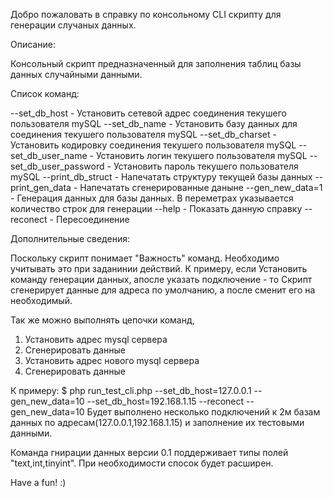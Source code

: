 Добро пожаловать в справку по консольному CLI скрипту для генерации случаных данных.

Описание:

Консольный скрипт предназначенный для заполнения таблиц базы данных случайными данными.

Список команд:

--set_db_host - Установить сетевой адрес соединения текушего пользователя mySQL 
--set_db_name - Установить базу данных для соединения текушего пользователя mySQL 
--set_db_charset - Установить кодировку соединения текушего пользователя mySQL 
--set_db_user_name - Установить логин текушего пользователя mySQL 
--set_db_user_password - Установить пароль текушего пользователя mySQL 
--print_db_struct - Напечатать структуру текущей базы данных
--print_gen_data - Напечатать сгенерированные даныне
--gen_new_data=1 - Генерация данных для базы данных. В переметрах указывается количество строк для генерации
--help - Показать данную справку
--reconect - Пересоединение

Дополнительные сведения:

Поскольку скрипт понимает "Важность" команд. Необходимо учитывать это при заданинии действий.
К примеру, если Установить команду генерации данных, апосле указать подключение - то 
Скрипт сгенерирует данные для адреса по умолчанию, а после сменит его на необходимый.

Так же можно выполнять цепочки команд, 

1) Установить адрес mysql сервера
2) Сгенерировать данные 
3) Установить адрес нового mysql сервера
4) Сгенерировать данные 

К примеру:
$ php run_test_cli.php --set_db_host=127.0.0.1 --gen_new_data=10 --set_db_host=192.168.1.15 --reconect --gen_new_data=10
Будет выполнено несколько подключений к 2м базам данных по адресам(127.0.0.1,192.168.1.15) и заполнение их тестовыми данными.

Команда гнирации данных версии 0.1 поддерживает типы полей "text,int,tinyint". 
При необходимости спосок будет расширен.

Have a fun! :)

